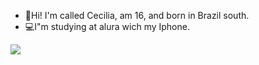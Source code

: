 - 🎈Hi! I'm called Cecilia, am 16, and born in Brazil south.
- 💻I"m studying at alura wich my Iphone.

![](https://media.tenor.com/vxasuFPPAjwAAAAd/345cat.gif)
